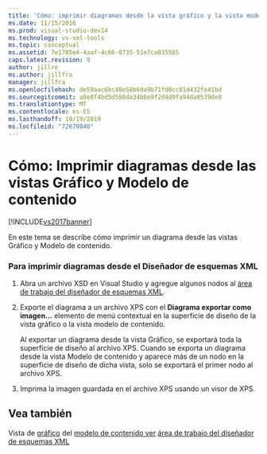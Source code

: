 ```yaml
---
title: 'Cómo: imprimir diagramas desde la vista gráfico y la vista modelo de contenido | Microsoft Docs'
ms.date: 11/15/2016
ms.prod: visual-studio-dev14
ms.technology: vs-xml-tools
ms.topic: conceptual
ms.assetid: 7e1785e4-4aaf-4c66-8735-51e7ca035565
caps.latest.revision: 9
author: jillre
ms.author: jillfra
manager: jillfra
ms.openlocfilehash: de59aac6bc40e58b6da9b71fd0cc81d432fe41bd
ms.sourcegitcommit: a8e8f4bd5d508da34bbe9f2d4d9fa94da0539de0
ms.translationtype: MT
ms.contentlocale: es-ES
ms.lasthandoff: 10/19/2019
ms.locfileid: "72670840"
---
```

# <a name="how-to-print-diagrams-from-the-graph-view-and-the-content-model-view"></a>Cómo: Imprimir diagramas desde las vistas Gráfico y Modelo de contenido
[!INCLUDE[vs2017banner](../includes/vs2017banner.md)]

En este tema se describe cómo imprimir un diagrama desde las vistas Gráfico y Modelo de contenido.

### <a name="to-print-diagrams-from-the-xml-schema-designer"></a>Para imprimir diagramas desde el Diseñador de esquemas XML

1. Abra un archivo XSD en Visual Studio y agregue algunos nodos al [área de trabajo del diseñador de esquemas XML](../xml-tools/xml-schema-designer-workspace.md).

2. Exporte el diagrama a un archivo XPS con el **Diagrama exportar como imagen...** elemento de menú contextual en la superficie de diseño de la vista gráfico o la vista modelo de contenido.

     Al exportar un diagrama desde la vista Gráfico, se exportará toda la superficie de diseño al archivo XPS. Cuando se exporta un diagrama desde la vista Modelo de contenido y aparece más de un nodo en la superficie de diseño de dicha vista, solo se exportará el primer nodo al archivo XPS.

3. Imprima la imagen guardada en el archivo XPS usando un visor de XPS.

## <a name="see-also"></a>Vea también
 Vista de [gráfico](../xml-tools/graph-view.md) del [modelo de contenido ver](../xml-tools/content-model-view.md) [área de trabajo del diseñador de esquemas XML](../xml-tools/xml-schema-designer-workspace.md)
